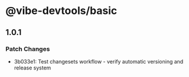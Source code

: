 # @vibe-devtools/basic

## 1.0.1

### Patch Changes

- 3b033e1: Test changesets workflow - verify automatic versioning and release system
